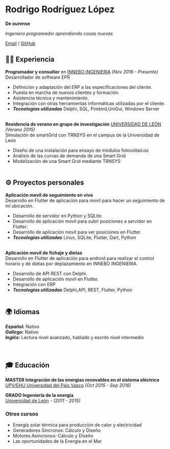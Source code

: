 # Rodrigo Rodríguez López

**De ourense**

_Ingeniero programador aprendiendo cosas nuevas_

[Email](mailto:rrlpro@tutanota.com) / [GitHub](https://github.com/balboar/) 

## 👨‍💻 Experiencia

**Programador y consultor** en [INNEBO INGENIERIA](https://innebo.es/) _(Nov 2016 - Presente)_ <br>
Desarrollador de software EPR<br>
- Definición y adaptación del ERP a las especificaciones del cliente.
- Puesta en marcha de nuevos clientes y formación.
- Asistencia técnica y mantenimiento.
- Integración con otras herramientas informáticas utilizadas por el cliente.
- **_Tecnologías utilizadas_** Delphi, SQL, Firebird,UniGui, Windows Server
<br><br>

**Residencia de verano en grupo de investigación** [UNIVERSIDAD DE LEÓN](https://www.unileon.es/) _(Verano 2015)_<br>
Simulación de smartGrid con TRNSYS en el campus de la Universidad de León<br>
- Diseño de una instalación para ensayo de módulos fotovoltaicos
- Análisis de las curvas de demanda de una Smart Grid 
- Modelización de una Smart Grid mediante TRNSYS
<br><br>

## ⚙️ Proyectos personales

**Aplicación movil de seguimiento en vivo**<br>
Desarrollo en Flutter de aplicación para movil para hacer un seguimiento de mi ubicación. <br>
  - Desarrollo de servidor en Python y SQLite.
  - Desarrollo de aplicación movil para subir posiciones a servidor en Flutter.
  - Desarrollo de aplicación movil para ver posiciones en Flutter.
  - **_Tecnologías utilizadas_** Linux, SQLite, Flutter, Dart, Python
<br><br>

**Aplicación movil de fichaje y dietas**<br>
Desarrollo en Flutter de aplicación para android para realizar el control horario y de dietas por deplazamiento en INNEBO INGENIERIA. <br>
  - Desarrollo de API REST con Delphi.
  - Desarrollo de aplicación movil en Flutter.
  - Integración con ERP
  - **_Tecnologías utilizadas_** Delphi,API, REST, Flutter, Python
<br><br>

## 🌍 Idiomas

**_Español:_** Nativo<br>
**_Gallego:_** Nativo<br>
**_Inglés:_** Lectura nivel avanzado, hablado y escrito nivel intermedio<br>
<br><br>

## 🎓 Educación

**MASTER Integración de las energias renovables en el sistema eléctrico**<br>
[UPV/EHU Universidad del País Vasco](https://www.ehu.eus/es/web/master/master-integracion-energias-renovables-sistema-electrico)  _(Oct 2015 - Sep 2016)_

**GRADO Ingeniería de la energia**<br>
[Universidad de León](https://www.unileon.es/estudiantes/oferta-academica/grados/grado-en-ingenieria-de-la-energia) -  _(2011 - 2015)_

### Otros cursos

- Energía solar térmica para producción de calor y electricidad
- Generadores Síncronos: Cálculo y Diseño
- Motores Asíncronos: Cálculo y Diseño
- Las oportunidades de la Energía en el Mar
